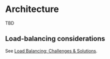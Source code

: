 # Architecture

TBD

## Load-balancing considerations

See [Load Balancing: Challenges & Solutions](load-balancing.md).
